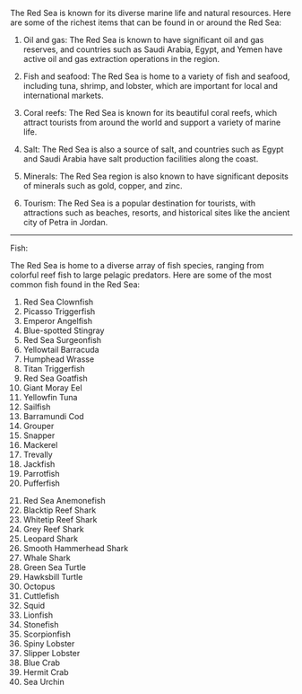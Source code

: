<p>The Red Sea is known for its diverse marine life and natural resources. Here are some of the richest items that can be found in or around the Red Sea:</p>
<ol>
<li>
<p>Oil and gas: The Red Sea is known to have significant oil and gas reserves, and countries such as Saudi Arabia, Egypt, and Yemen have active oil and gas extraction operations in the region.</p>
</li>
<li>
<p>Fish and seafood: The Red Sea is home to a variety of fish and seafood, including tuna, shrimp, and lobster, which are important for local and international markets.</p>
</li>
<li>
<p>Coral reefs: The Red Sea is known for its beautiful coral reefs, which attract tourists from around the world and support a variety of marine life.</p>
</li>
<li>
<p>Salt: The Red Sea is also a source of salt, and countries such as Egypt and Saudi Arabia have salt production facilities along the coast.</p>
</li>
<li>
<p>Minerals: The Red Sea region is also known to have significant deposits of minerals such as gold, copper, and zinc.</p>
</li>
<li>
<p>Tourism: The Red Sea is a popular destination for tourists, with attractions such as beaches, resorts, and historical sites like the ancient city of Petra in Jordan.</p>
</li>
</ol>


___

Fish: 
<br>
<p>The Red Sea is home to a diverse array of fish species, ranging from colorful reef fish to large pelagic predators. Here are some of the most common fish found in the Red Sea:</p>
<ol>
<li>Red Sea Clownfish</li>
<li>Picasso Triggerfish</li>
<li>Emperor Angelfish</li>
<li>Blue-spotted Stingray</li>
<li>Red Sea Surgeonfish</li>
<li>Yellowtail Barracuda</li>
<li>Humphead Wrasse</li>
<li>Titan Triggerfish</li>
<li>Red Sea Goatfish</li>
<li>Giant Moray Eel</li>
<li>Yellowfin Tuna</li>
<li>Sailfish</li>
<li>Barramundi Cod</li>
<li>Grouper</li>
<li>Snapper</li>
<li>Mackerel</li>
<li>Trevally</li>
<li>Jackfish</li>
<li>Parrotfish</li>
<li>Pufferfish</li>
</ol>
<ol start="21">
<li>Red Sea Anemonefish</li>
<li>Blacktip Reef Shark</li>
<li>Whitetip Reef Shark</li>
<li>Grey Reef Shark</li>
<li>Leopard Shark</li>
<li>Smooth Hammerhead Shark</li>
<li>Whale Shark</li>
<li>Green Sea Turtle</li>
<li>Hawksbill Turtle</li>
<li>Octopus</li>
<li>Cuttlefish</li>
<li>Squid</li>
<li>Lionfish</li>
<li>Stonefish</li>
<li>Scorpionfish</li>
<li>Spiny Lobster</li>
<li>Slipper Lobster</li>
<li>Blue Crab</li>
<li>Hermit Crab</li>
<li>Sea Urchin</li>
</ol>
